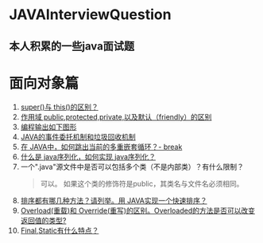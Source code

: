 # JAVAInterviewQuestion
## 本人积累的一些java面试题

# 面向对象篇
1. [super()与 this()的区别？](./Object/01super()&this().md)
2. [作用域 public,protected,private,以及默认（friendly）的区别](./Object/02accessModifier.md)
3. [编程输出如下图形](./Object/03ProgrammedOutput.md)
4. [JAVA的事件委托机制和垃圾回收机制](./Object/04JAVAEven&GarbageCollection.md)
5. [在 JAVA中，如何跳出当前的多重嵌套循环？- break](./Object/05.md)
6. [什么是 java序列化，如何实现 java序列化？](./Object/06.md)
7. 一个".java"源文件中是否可以包括多个类（不是内部类）？有什么限制？
    > 可以。
    > 如果这个类的修饰符是public，其类名与文件名必须相同。
8. [排序都有哪几种方法？请列举。用 JAVA实现一个快速排序？](./Object/08sorting.md)
9. [Overload(重载)和 Override(重写)的区别。Overloaded的方法是否可以改变返回值的类型?](./Object/09Overload&Override.md)
10. [Final,Static有什么特点？](./)